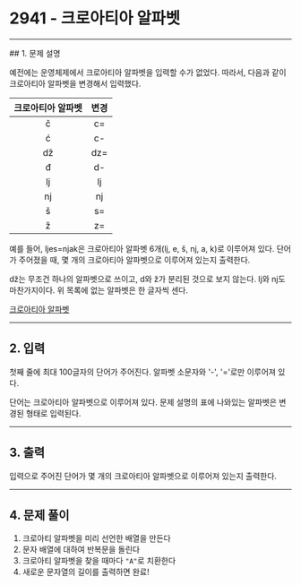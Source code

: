 # 2941 -  크로아티아 알파벳

<hr/>
## 1. 문제 설명

예전에는 운영체제에서 크로아티아 알파벳을 입력할 수가 없었다. 따라서, 다음과 같이 크로아티아 알파벳을 변경해서 입력했다.

| 크로아티아 알파벳 | 변경 |
| :---------------: | :--: |
|         č         |  c=  |
|         ć         |  c-  |
|        dž         | dz=  |
|         đ         |  d-  |
|        lj         |  lj  |
|        nj         |  nj  |
|         š         |  s=  |
|         ž         |  z=  |

예를 들어, ljes=njak은 크로아티아 알파벳 6개(lj, e, š, nj, a, k)로 이루어져 있다. 단어가 주어졌을 때, 몇 개의 크로아티아 알파벳으로 이루어져 있는지 출력한다.

dž는 무조건 하나의 알파벳으로 쓰이고, d와 ž가 분리된 것으로 보지 않는다. lj와 nj도 마찬가지이다. 위 목록에 없는 알파벳은 한 글자씩 센다.

[크로아티아 알파벳](<https://www.acmicpc.net/problem/2941>)

------

## 2. 입력

첫째 줄에 최대 100글자의 단어가 주어진다. 알파벳 소문자와 '-', '='로만 이루어져 있다.

단어는 크로아티아 알파벳으로 이루어져 있다. 문제 설명의 표에 나와있는 알파벳은 변경된 형태로 입력된다.

------

## 3. 출력

입력으로 주어진 단어가 몇 개의 크로아티아 알파벳으로 이루어져 있는지 출력한다.

------

## 4. 문제 풀이

1. 크로아티 알파벳을 미리 선언한 배열을 만든다
2. 문자 배열에 대하여 반복문을 돌린다
3. 크로아티 알파벳을 찾을 때마다 `"A"`로 치환한다
4. 새로운 문자열의 길이를 출력하면 완료!